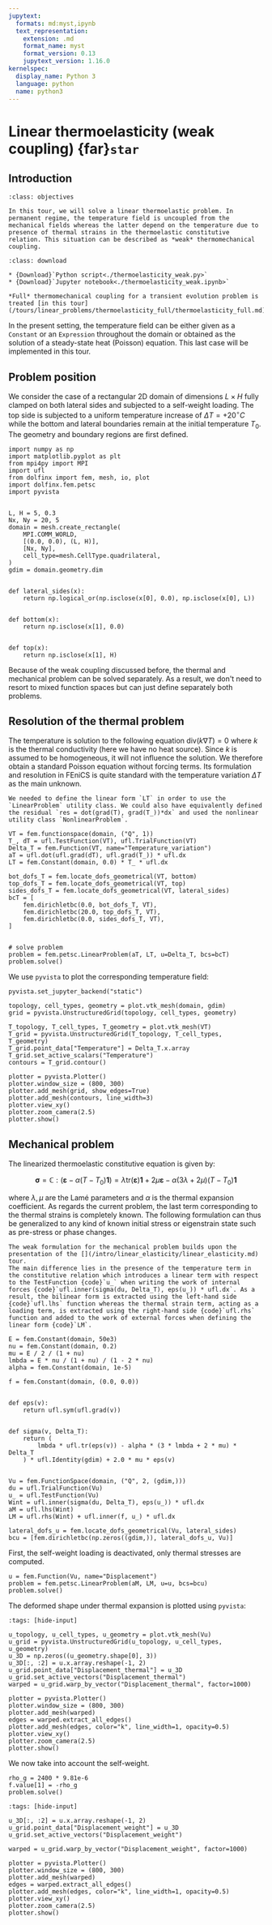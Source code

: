 ```yaml
---
jupytext:
  formats: md:myst,ipynb
  text_representation:
    extension: .md
    format_name: myst
    format_version: 0.13
    jupytext_version: 1.16.0
kernelspec:
  display_name: Python 3
  language: python
  name: python3
---
```


# Linear thermoelasticity (weak coupling) {far}`star`

## Introduction

```{admonition} Objectives
:class: objectives

In this tour, we will solve a linear thermoelastic problem. In permanent regime, the temperature field is uncoupled from the mechanical fields whereas the latter depend on the temperature due to presence of thermal strains in the thermoelastic constitutive relation. This situation can be described as *weak* thermomechanical coupling.
```

```{admonition} Download sources
:class: download

* {Download}`Python script<./thermoelasticity_weak.py>`
* {Download}`Jupyter notebook<./thermoelasticity_weak.ipynb>`
```

```{seealso}
*Full* thermomechanical coupling for a transient evolution problem is treated [in this tour](/tours/linear_problems/thermoelasticity_full/thermoelasticity_full.md).
```

In the present setting, the temperature field can be either given as a `Constant` or an `Expression` throughout the domain or obtained as the solution of a steady-state heat (Poisson) equation. This last case will be implemented in this tour.

## Problem position

We consider the case of a rectangular 2D domain of dimensions $L\times H$ fully clamped on both lateral sides and subjected to a self-weight loading. The top side is subjected to a uniform temperature increase of $\Delta T = +20^{\circ}C$ while the bottom and lateral boundaries remain at the initial temperature $T_0$. The geometry and boundary regions are first defined.

```{code-cell} ipython3
import numpy as np
import matplotlib.pyplot as plt
from mpi4py import MPI
import ufl
from dolfinx import fem, mesh, io, plot
import dolfinx.fem.petsc
import pyvista


L, H = 5, 0.3
Nx, Ny = 20, 5
domain = mesh.create_rectangle(
    MPI.COMM_WORLD,
    [(0.0, 0.0), (L, H)],
    [Nx, Ny],
    cell_type=mesh.CellType.quadrilateral,
)
gdim = domain.geometry.dim


def lateral_sides(x):
    return np.logical_or(np.isclose(x[0], 0.0), np.isclose(x[0], L))


def bottom(x):
    return np.isclose(x[1], 0.0)


def top(x):
    return np.isclose(x[1], H)
```

Because of the weak coupling discussed before, the thermal and mechanical problem can be solved separately. As a result, we don't need to resort to mixed function spaces but can just define separately both problems.

## Resolution of the thermal problem

The temperature is solution to the following equation $\text{div}(k\nabla T) = 0$ where $k$ is the thermal conductivity (here we have no heat source). Since $k$ is assumed to be homogeneous, it will not influence the solution. We therefore obtain a standard Poisson equation without forcing terms. Its formulation and resolution in FEniCS is quite standard with the temperature variation $\Delta T$ as the main unknown.

```{note}
We needed to define the linear form `LT` in order to use the `LinearProblem` utility class. We could also have equivalently defined the residual `res = dot(grad(T), grad(T_))*dx` and used the nonlinear utility class `NonlinearProblem`.
```

```{code-cell} ipython3
VT = fem.functionspace(domain, ("Q", 1))
T_, dT = ufl.TestFunction(VT), ufl.TrialFunction(VT)
Delta_T = fem.Function(VT, name="Temperature_variation")
aT = ufl.dot(ufl.grad(dT), ufl.grad(T_)) * ufl.dx
LT = fem.Constant(domain, 0.0) * T_ * ufl.dx

bot_dofs_T = fem.locate_dofs_geometrical(VT, bottom)
top_dofs_T = fem.locate_dofs_geometrical(VT, top)
sides_dofs_T = fem.locate_dofs_geometrical(VT, lateral_sides)
bcT = [
    fem.dirichletbc(0.0, bot_dofs_T, VT),
    fem.dirichletbc(20.0, top_dofs_T, VT),
    fem.dirichletbc(0.0, sides_dofs_T, VT),
]


# solve problem
problem = fem.petsc.LinearProblem(aT, LT, u=Delta_T, bcs=bcT)
problem.solve()
```

We use `pyvista` to plot the corresponding temperature field:

```{code-cell} ipython3
pyvista.set_jupyter_backend("static")

topology, cell_types, geometry = plot.vtk_mesh(domain, gdim)
grid = pyvista.UnstructuredGrid(topology, cell_types, geometry)

T_topology, T_cell_types, T_geometry = plot.vtk_mesh(VT)
T_grid = pyvista.UnstructuredGrid(T_topology, T_cell_types, T_geometry)
T_grid.point_data["Temperature"] = Delta_T.x.array
T_grid.set_active_scalars("Temperature")
contours = T_grid.contour()

plotter = pyvista.Plotter()
plotter.window_size = (800, 300)
plotter.add_mesh(grid, show_edges=True)
plotter.add_mesh(contours, line_width=3)
plotter.view_xy()
plotter.zoom_camera(2.5)
plotter.show()
```

## Mechanical problem

The linearized thermoelastic constitutive equation is given by:

$$
\boldsymbol{\sigma} = \mathbb{C}:(\boldsymbol{\varepsilon}-\alpha(T-T_0)\boldsymbol{1}) = \lambda\text{tr}(\boldsymbol{\varepsilon})\boldsymbol{1}+2\mu\boldsymbol{\varepsilon} -\alpha(3\lambda+2\mu)(T-T_0)\boldsymbol{1}
$$

where $\lambda,\mu$ are the Lamé parameters and $\alpha$ is the thermal expansion coefficient. As regards the current problem, the last term corresponding to the thermal strains is completely known. The following formulation can thus be generalized to any kind of known initial stress or eigenstrain state such as pre-stress or phase changes.

```{note}
The weak formulation for the mechanical problem builds upon the presentation of the [](/intro/linear_elasticity/linear_elasticity.md) tour.
The main difference lies in the presence of the temperature term in the constitutive relation which introduces a linear term with respect to the TestFunction {code}`u_` when writing the work of internal forces {code}`ufl.inner(sigma(du, Delta_T), eps(u_)) * ufl.dx`. As a result, the bilinear form is extracted using the left-hand side {code}`ufl.lhs` function whereas the thermal strain term, acting as a loading term, is extracted using the right-hand side {code}`ufl.rhs` function and added to the work of external forces when defining the linear form {code}`LM`.
```

```{code-cell} ipython3
E = fem.Constant(domain, 50e3)
nu = fem.Constant(domain, 0.2)
mu = E / 2 / (1 + nu)
lmbda = E * nu / (1 + nu) / (1 - 2 * nu)
alpha = fem.Constant(domain, 1e-5)

f = fem.Constant(domain, (0.0, 0.0))


def eps(v):
    return ufl.sym(ufl.grad(v))


def sigma(v, Delta_T):
    return (
        lmbda * ufl.tr(eps(v)) - alpha * (3 * lmbda + 2 * mu) * Delta_T
    ) * ufl.Identity(gdim) + 2.0 * mu * eps(v)


Vu = fem.FunctionSpace(domain, ("Q", 2, (gdim,)))
du = ufl.TrialFunction(Vu)
u_ = ufl.TestFunction(Vu)
Wint = ufl.inner(sigma(du, Delta_T), eps(u_)) * ufl.dx
aM = ufl.lhs(Wint)
LM = ufl.rhs(Wint) + ufl.inner(f, u_) * ufl.dx

lateral_dofs_u = fem.locate_dofs_geometrical(Vu, lateral_sides)
bcu = [fem.dirichletbc(np.zeros((gdim,)), lateral_dofs_u, Vu)]
```

First, the self-weight loading is deactivated, only thermal stresses are computed.

```{code-cell} ipython3
u = fem.Function(Vu, name="Displacement")
problem = fem.petsc.LinearProblem(aM, LM, u=u, bcs=bcu)
problem.solve()
```

The deformed shape under thermal expansion is plotted using `pyvista`:

```{code-cell} ipython3
:tags: [hide-input]

u_topology, u_cell_types, u_geometry = plot.vtk_mesh(Vu)
u_grid = pyvista.UnstructuredGrid(u_topology, u_cell_types, u_geometry)
u_3D = np.zeros((u_geometry.shape[0], 3))
u_3D[:, :2] = u.x.array.reshape(-1, 2)
u_grid.point_data["Displacement_thermal"] = u_3D
u_grid.set_active_vectors("Displacement_thermal")
warped = u_grid.warp_by_vector("Displacement_thermal", factor=1000)

plotter = pyvista.Plotter()
plotter.window_size = (800, 300)
plotter.add_mesh(warped)
edges = warped.extract_all_edges()
plotter.add_mesh(edges, color="k", line_width=1, opacity=0.5)
plotter.view_xy()
plotter.zoom_camera(2.5)
plotter.show()
```

We now take into account the self-weight.

```{code-cell} ipython3
rho_g = 2400 * 9.81e-6
f.value[1] = -rho_g
problem.solve()
```

```{code-cell} ipython3
:tags: [hide-input]

u_3D[:, :2] = u.x.array.reshape(-1, 2)
u_grid.point_data["Displacement_weight"] = u_3D
u_grid.set_active_vectors("Displacement_weight")

warped = u_grid.warp_by_vector("Displacement_weight", factor=1000)

plotter = pyvista.Plotter()
plotter.window_size = (800, 300)
plotter.add_mesh(warped)
edges = warped.extract_all_edges()
plotter.add_mesh(edges, color="k", line_width=1, opacity=0.5)
plotter.view_xy()
plotter.zoom_camera(2.5)
plotter.show()
```

